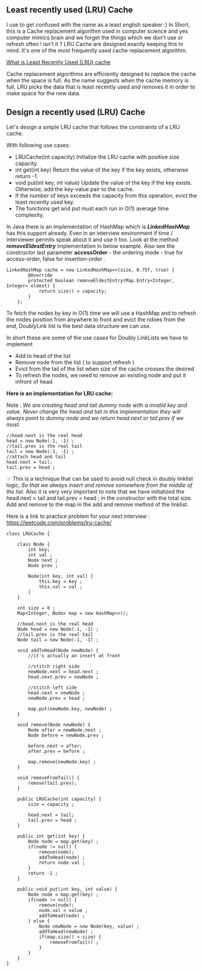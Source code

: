 ## Least recently used (LRU) Cache

I use to get confused with the name as a least english speaker :)
In Short, this is a Cache replacement algorithm used in computer science and yes computer mimics brain and we forget the things which we don't use or refresh often ! isn't it ?
LRU Cache are designed exactly keeping this in mind. It's one of the most frequently used cache replacement algorithm.

[What is Least Recently Used (LRU) cache](https://en.wikipedia.org/wiki/Cache_replacement_policies#LRU)

Cache replacement algorithms are efficiently designed to replace the cache when the space is full. 
As the name suggests when the cache memory is full, LRU picks the data that is least recently used and removes it in order to make space for the new data.

## Design a recently used (LRU) Cache

Let's design a simple LRU cache that follows the constraints of a LRU cache.

With following use cases:

* LRUCache(int capacity) Initialize the LRU cache with positive size capacity.
* int get(int key) Return the value of the key if the key exists, otherwise return -1.
* void put(int key, int value) Update the value of the key if the key exists. Otherwise, add the key-value pair to the cache.
* If the number of keys exceeds the capacity from this operation, evict the least recently used key.
* The functions get and put must each run in O(1) average time complexity.

In Java there is an implementation of HashMap which is **_LinkedHashMap_** has this support already. Even in an interview environment if time / interviewer permits speak about it and use it too. Look at the method **_removeEldestEntry_** implementation in below example. Also see the constructor last parameter **accessOrder** - the ordering mode - true for access-order, false for insertion-order .

    LinkedHashMap cache = new LinkedHashMap<>(size, 0.75f, true) {
            @Override
            protected boolean removeEldestEntry(Map.Entry<Integer, Integer> eldest) {
                return size() > capacity;
            }
        };

To fetch the nodes by key in O(1) time we will use a HashMap and to refresh the nodes position from anywhere to front
and evict the ndoes from the end, DoublyLink list is the best data structure we can use.

In short these are some of the use cases for Doubly LinkLists we have to implement
* Add to head of the list
* Remove node from the list ( to support refresh )
* Evict from the tail of the list when size of the cache crosses the desired
* To refresh the nodes, we need to remove an existing node and put it infront of head

**Here is an implementation for LRU cache:**

Note : _We are creating head and tail dummy node with a invalid key and value. Never change the head and tail in this implementation they will always point to dummy node and we return head.next or tail.prev if we must._

    //head.next is the real head
    head = new Node(-1, -1) ;
    //tail.prev is the real tail
    tail = new Node(-1, -1) ;
    //attach head and tail
    head.next = tail;
    tail.prev = head ;
    

&#9758; This is a technique that can be used to avoid null check in doubly linklist logic, _So that we always insert and remove somewhere from the middle of the list_. Also it is very very important to note that we have initialized the head.next = tail and tail.prev = head ; in the constructor with the total size. Add and remove to the map in the add and remove method of the linklist.

Here is a link to practice problem for your next interview : https://leetcode.com/problems/lru-cache/

```
class LRUCache {

    class Node {
        int key;
        int val ;
        Node next ;
        Node prev ;

        Node(int key, int val) {
            this.key = key ;
            this.val = val ;
        }
    }

    int size = 0 ;
    Map<Integer, Node> map = new HashMap<>();

    //head.next is the real head
    Node head = new Node(-1, -1) ;
    //tail.prev is the real tail
    Node tail = new Node(-1, -1) ;

    void addToHead(Node newNode) {
        //it's actually an insert at front

        //stitch right side
        newNode.next = head.next ;
        head.next.prev = newNode ;

        //stitch left side
        head.next = newNode ;
        newNode.prev = head ;

        map.put(newNode.key, newNode) ;
    }

    void remove(Node newNode) {
        Node after = newNode.next ;
        Node before = newNode.prev ;

        before.next = after;
        after.prev = before ;

        map.remove(newNode.key) ;
    }

    void removeFromTail() {
        remove(tail.prev);
    }

    public LRUCache(int capacity) {
        size = capacity ;

        head.next = tail;
        tail.prev = head ;
    }

    public int get(int key) {
        Node node = map.get(key) ;
        if(node != null) {
            remove(node);
            addToHead(node) ;
            return node.val ;
        }
        return -1 ;
    }

    public void put(int key, int value) {
        Node node = map.get(key) ;
        if(node != null) {
            remove(node);
            node.val = value ;
            addToHead(node) ;
        } else {
            Node newNode = new Node(key, value) ;
            addToHead(newNode) ;
            if(map.size() > size) {
                removeFromTail() ;
            }
        }
    }
}
```



